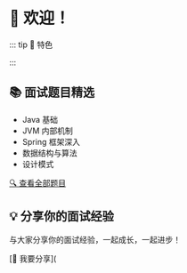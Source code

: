 # 🚀 欢迎！

::: tip 🌟 特色



:::

## 📚 面试题目精选

- Java 基础
- JVM 内部机制
- Spring 框架深入
- 数据结构与算法
- 设计模式

[🔍 查看全部题目](/blog/)

## 💡 分享你的面试经验

与大家分享你的面试经验，一起成长，一起进步！

[📝 我要分享](
